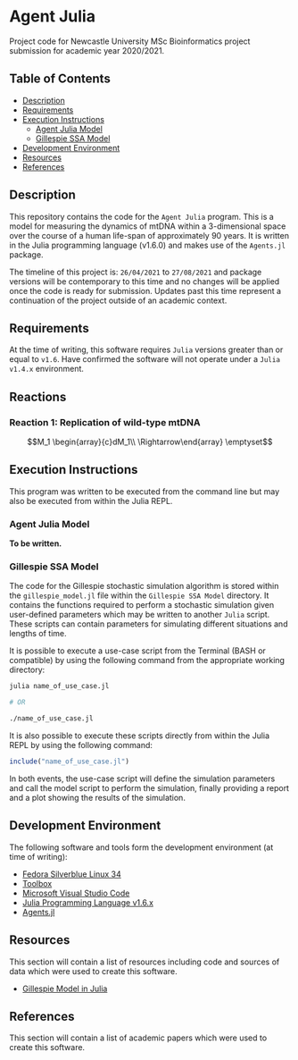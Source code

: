 # Agent Julia

Project code for Newcastle University MSc Bioinformatics project
submission for academic year 2020/2021.

## Table of Contents

- [Description](#description)
- [Requirements](#requirements)
- [Execution Instructions](#execution-instructions)
  - [Agent Julia Model](#agent-julia-model)
  - [Gillespie SSA Model](#gillespie-ssa-model)
- [Development Environment](#development-environment)
- [Resources](#resources)
- [References](#references)

## Description

This repository contains the code for the `Agent Julia` program. This is
a model for measuring the dynamics of mtDNA within a 3-dimensional space
over the course of a human life-span of approximately 90 years. It is
written in the Julia programming language (v1.6.0) and makes use of the
`Agents.jl` package.

The timeline of this project is: `26/04/2021` to `27/08/2021` and
package versions will be contemporary to this time and no changes will
be applied once the code is ready for submission. Updates past this
time represent a continuation of the project outside of an academic
context.

## Requirements

At the time of writing, this software requires `Julia` versions greater than or
equal to `v1.6`. Have confirmed the software will not operate under a
`Julia v1.4.x` environment.

## Reactions

### Reaction 1: Replication of wild-type mtDNA

$$M_1 \begin{array}{c}dM_1\\ \Rightarrow\end{array} \emptyset$$

## Execution Instructions

This program was written to be executed from the command line but may also be
executed from within the Julia REPL.

### Agent Julia Model

**To be written.**

### Gillespie SSA Model

The code for the Gillespie stochastic simulation algorithm is stored within the
`gillespie_model.jl` file within the `Gillespie SSA Model` directory. It
contains the functions required to perform a stochastic simulation given
user-defined parameters which may be written to another `Julia` script. These
scripts can contain parameters for simulating different situations and lengths
of time.

It is possible to execute a use-case script from the Terminal (BASH or
compatible) by using the following command from the appropriate working
directory:

```bash
julia name_of_use_case.jl

# OR

./name_of_use_case.jl
```

It is also possible to execute these scripts directly from within the Julia REPL
by using the following command:

```julia
include("name_of_use_case.jl")
```

In both events, the use-case script will define the simulation parameters and
call the model script to perform the simulation, finally providing a report and
a plot showing the results of the simulation.

## Development Environment

The following software and tools form the development environment (at
time of writing):

- [Fedora Silverblue Linux 34](https://silverblue.fedoraproject.org/)
- [Toolbox](https://github.com/containers/toolbox)
- [Microsoft Visual Studio Code](https://code.visualstudio.com/)
- [Julia Programming Language v1.6.x](https://julialang.org/)
- [Agents.jl](https://juliadynamics.github.io/Agents.jl/stable/)

## Resources

This section will contain a list of resources including code and
sources of data which were used to create this software.

- [Gillespie Model in Julia](https://nextjournal.com/bebi5009/gillespie-julia)

## References

This section will contain a list of academic papers which were used to
create this software.
